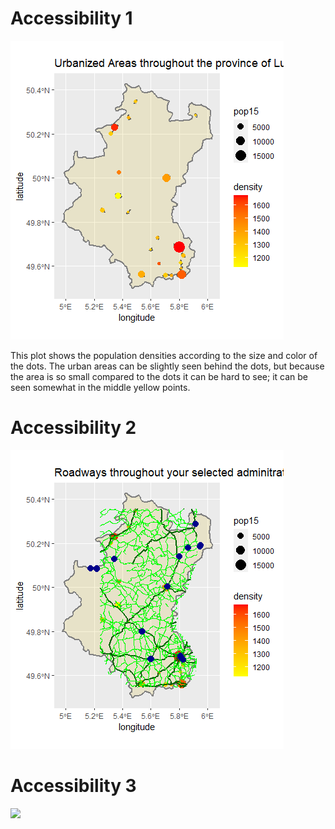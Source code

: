 # Accessibility 1

![](belll.jpeg)

This plot shows the population densities according to the size and color of the dots. The urban areas can be slightly seen behind the dots, but because the area is so small compared to the dots it can be hard to see; it can be seen somewhat in the middle yellow points.
# Accessibility 2
![](luxhealth.jpeg)

# Accessibility 3
![](3dbel.jpeg)
